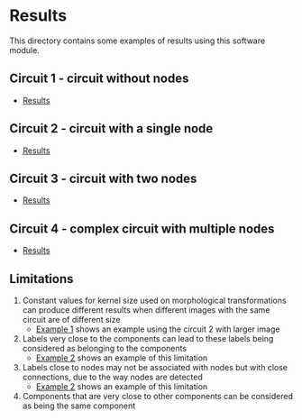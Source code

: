 # Results

This directory contains some examples of results using this software module.

## Circuit 1 - circuit without nodes

- [Results](./circuit-1/README.md)

## Circuit 2 - circuit with a single node

- [Results](./circuit-2/README.md)

## Circuit 3 - circuit with two nodes

- [Results](./circuit-3/README.md)

## Circuit 4 - complex circuit with multiple nodes

- [Results](./circuit-4/README.md)

## Limitations

1. Constant values for kernel size used on morphological transformations can produce different results when different images with the same circuit are of different size
    - [Example 1](./limitations/example-1/) shows an example using the circuit 2 with larger image
1. Labels very close to the components can lead to these labels being considered as belonging to the components
    - [Example 2](./limitations/example-2/) shows an example of this limitation
1. Labels close to nodes may not be associated with nodes but with close connections, due to the way nodes are detected
    - [Example 2](./limitations/example-2/) shows an example of this limitation
1. Components that are very close to other components can be considered as being the same component
